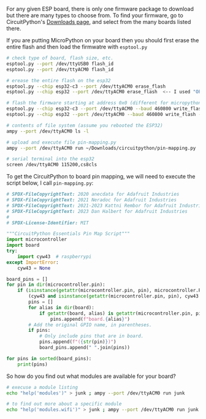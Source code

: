 


For any given ESP board, there is only one firmware package to download
but there are many types to choose from.
To find your firmware, go to CircuitPython's [Downloads page][21],
and select from the many boards listed there.

If you are putting MicroPython on your board
then you should first erase the entire flash and then load the firmwatre with `esptool.py`


```bash
# check type of board, flash size, etc.
esptool.py --port /dev/ttyUSB0 flash_id
esptool.py --port /dev/ttyACM0 flash_id

# erease the entire flash on the esp32
esptool.py --chip esp32-c3 --port /dev/ttyACM0 erase_flash
esptool.py --chip esp32 --port /dev/ttyACM0 erase_flash  <-- I used "OPEN INSTALLER" at https://circuitpython.org/board/unexpectedmaker_tinys2/

# flash the firmware starting at address 0x0 (different for micropython)
esptool.py --chip esp32-c3 --port /dev/ttyACM0 --baud 460800 write_flash -z 0x0 ~/Downloads/circuitpython/adafruit-circuitpython-seeed_xiao_esp32c3-en_US-8.2.9.bin
esptool.py --chip esp32 --port /dev/ttyACM0 --baud 460800 write_flash -z 0x0 ~/Downloads/circuitpython/adafruit-circuitpython-unexpectedmaker_tinys2-en_US-8.2.9.bin  <-- I used "OPEN INSTALLER" at https://circuitpython.org/board/unexpectedmaker_tinys2/

# contents of file system (assume you rebooted the ESP32)
ampy --port /dev/ttyACM0 ls -l

# upload and execute file pin-mapping.py
ampy --port /dev/ttyACM0 run ~/Downloads/circuitpython/pin-mapping.py

# serial terminal into the esp32
screen /dev/ttyACM0 115200,cs8cls
```

To get the CircuitPython to board pin mapping, we will need to execute the script below, I call `pin-mapping.py`:

```python
# SPDX-FileCopyrightText: 2020 anecdata for Adafruit Industries
# SPDX-FileCopyrightText: 2021 Neradoc for Adafruit Industries
# SPDX-FileCopyrightText: 2021-2023 Kattni Rembor for Adafruit Industries
# SPDX-FileCopyrightText: 2023 Dan Halbert for Adafruit Industries
#
# SPDX-License-Identifier: MIT

"""CircuitPython Essentials Pin Map Script"""
import microcontroller
import board
try:
    import cyw43  # raspberrypi
except ImportError:
    cyw43 = None

board_pins = []
for pin in dir(microcontroller.pin):
    if (isinstance(getattr(microcontroller.pin, pin), microcontroller.Pin) or
        (cyw43 and isinstance(getattr(microcontroller.pin, pin), cyw43.CywPin))):
        pins = []
        for alias in dir(board):
            if getattr(board, alias) is getattr(microcontroller.pin, pin):
                pins.append(f"board.{alias}")
        # Add the original GPIO name, in parentheses.
        if pins:
            # Only include pins that are in board.
            pins.append(f"({str(pin)})")
            board_pins.append(" ".join(pins))

for pins in sorted(board_pins):
    print(pins)
```

So how do you find out what modules are available for your board?

```bash
# execuse a module listing
echo "help('modules')" > junk ; ampy --port /dev/ttyACM0 run junk

# to find out more about a specific module
echo "help('modules.wifi')" > junk ; ampy --port /dev/ttyACM0 run junk
```




[21]:https://circuitpython.org/downloads

